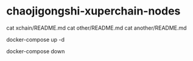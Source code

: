 # chaojigongshi-xuperchain-nodes
cat xchain/README.md
cat other/README.md
cat another/README.md

docker-compose up -d

docker-compose down
